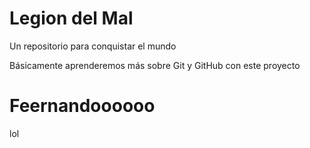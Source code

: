 # Legion del Mal
Un repositorio para conquistar el mundo

Básicamente aprenderemos más sobre Git y GitHub con este proyecto


# Feernandoooooo 
lol



